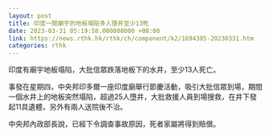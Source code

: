 ```yaml
---
layout: post
title: 印度一間廟宇的地板塌陷多人墮井至少13死
date: 2023-03-31 05:19:58.000000000 +08:00
link: https://news.rthk.hk/rthk/ch/component/k2/1694385-20230331.htm
categories: rthk
---
```


印度有廟宇地板塌陷，大批信眾跌落地板下的水井，至少13人死亡。

事發在星期四，中央邦印多爾一座印度廟舉行節慶活動，吸引大批信眾到場，期間一個水井上的地板突然塌陷，超過25人墮井，大批救援人員到場搜救，在井下發起11具遺體，另外有兩人送院後不治。

中央邦內政部長說，已經下令調查事故原因，死者家屬將得到賠償。

